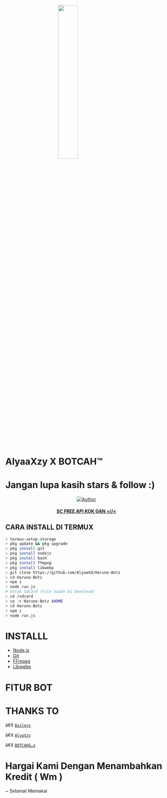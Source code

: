 <p align="left">
	<img src="https://telegra.ph/file/2a994c4949315bb7f51b8.jpg" width="35%" style="margin-left: auto;margin-right: auto;display: block;">
</p>
<h1 align="left">AlyaaXzy X BOTCAH™</h1>

# Jangan lupa kasih stars & follow :)

>
>
>
</div>
<p align="center">
  <a href="https://github.com/AlyaaXd"><img title="Author" src="https://img.shields.io/badge/Author-AlyaaXzy.svg?style=for-the-badge&logo=github" /></a>
  <h4 align="center">
  <a
  <a href="https://wa.me/6289505165400">SC FREE API KOK GAN >//< </a>
</h4>
</p>

## CARA INSTALL DI TERMUX
```bash
> termux-setup-storage
> pkg update && pkg upgrade
> pkg install git
> pkg install nodejs
> pkg install bash
> pkg install ffmpeg
> pkg install libwebp
> git clone https://github.com/AlyaaXd/Haruno-Botz
> cd Haruno-Botz
> npm i
> node run.js
# Untuk Sdcard (File Sudah Di Download)
> cd /sdcard
> cp -r Haruno-Botz $HOME
> cd Haruno-Botz
> npm i
> node run.js
```

# INSTALLL
* [Node.js](https://nodejs.org/en/)
* [Git](https://git-scm.com/downloads)
* [FFmpeg](https://github.com/BtbN/FFmpeg-Builds/releases/download/autobuild-2020-12-08-13-03/ffmpeg-n4.3.1-26-gca55240b8c-win64-gpl-4.3.zip)
* [Libwebp](https://developers.google.com/speed/webp/download)

# FITUR BOT

# THANKS TO 
â€¢ [`Baileys`](https://github.com/adiwajshing/Baileys)

â€¢ [`AlyaXzy`](https://wa.me/6289505165400)

â€¢ [`BOTCAHâ„¢`](https://wa.me/6282221792667)

# Hargai Kami Dengan Menambahkan Kredit ( Wm ) 

~ Selamat Memakai
